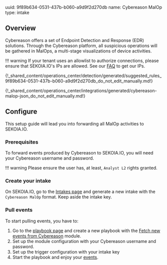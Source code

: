 uuid: 9f89b634-0531-437b-b060-a9d9f2d270db
name: Cybereason MalOp
type: intake

## Overview

Cybereason offers a set of Endpoint Detection and Response (EDR) solutions. Through the Cybereason platform, all suspicious operations will be gathered in MalOps, a multi-stage visualizations of device activities.

!!! warning
    If your tenant uses an allowlist to authorize connections, please ensure that SEKOIA.IO's IPs are allowed.
    See our [FAQ](../../../../FAQ.md) to get our IPs.


{!_shared_content/operations_center/detection/generated/suggested_rules_9f89b634-0531-437b-b060-a9d9f2d270db_do_not_edit_manually.md!}

{!_shared_content/operations_center/integrations/generated/cybereason-malop-json_do_not_edit_manually.md!}

## Configure

This setup guide will lead you into forwarding all MalOp activities to SEKOIA.IO.

### Prerequisites

To forward events produced by Cybereason to SEKOIA.IO, you will need your Cybereason username and password. 

!!! warning
    Please ensure the user has, at least, `Analyst L2` rights granted.

### Create your intake

On SEKOIA.IO, go to the [Intakes page](https://app.sekoia.io/operations/intakes/new) and generate a new intake with the `Cybereason MalOp` format.
Keep aside the intake key.

### Pull events

To start pulling events, you have to: 

1. Go to the [playbook page](https://app.sekoia.io/operations/playbooks) and create a new playbook with the [Fetch new events from Cybereason](../../../../automate/library/cybereason) module. 
2. Set up the module configuration with your Cybereason username and password.
3. Set up the trigger configuration with your intake key
4. Start the playbook and enjoy your [events](https://app.sekoia.io/operations/events).
